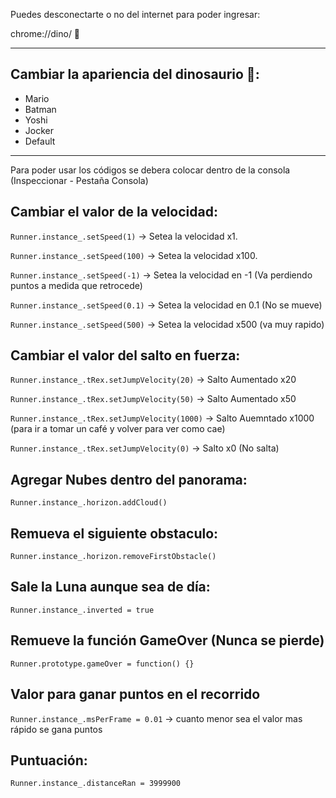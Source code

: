 Puedes desconectarte o no del internet para poder ingresar:


chrome://dino/ 🦖

------------------------------------------------------------------------------

## Cambiar la apariencia del dinosaurio 🦖:

- Mario
- Batman
- Yoshi
- Jocker
- Default

------------------------------------------------------------------------------

Para poder usar los códigos se debera colocar dentro de la consola (Inspeccionar - Pestaña Consola)

## Cambiar el valor de la velocidad:

```Runner.instance_.setSpeed(1)```   -> Setea la velocidad x1.

```Runner.instance_.setSpeed(100)``` -> Setea la velocidad x100.

```Runner.instance_.setSpeed(-1)```  -> Setea la velocidad en -1 (Va perdiendo puntos a medida que retrocede)

```Runner.instance_.setSpeed(0.1)``` -> Setea la velocidad en 0.1 (No se mueve)

```Runner.instance_.setSpeed(500)``` -> Setea la velocidad x500 (va muy rapido)

## Cambiar el valor del salto en fuerza:

```Runner.instance_.tRex.setJumpVelocity(20)```   -> Salto Aumentado x20

```Runner.instance_.tRex.setJumpVelocity(50)```   -> Salto Aumentado x50

```Runner.instance_.tRex.setJumpVelocity(1000)``` -> Salto Auemntado x1000 (para ir a tomar un café y volver para ver como cae)

```Runner.instance_.tRex.setJumpVelocity(0)```    -> Salto x0 (No salta)

## Agregar Nubes dentro del panorama:

```Runner.instance_.horizon.addCloud()```

## Remueva el siguiente obstaculo:

```Runner.instance_.horizon.removeFirstObstacle()```

## Sale la Luna aunque sea de día:

```Runner.instance_.inverted = true```

## Remueve la función GameOver (Nunca se pierde)

```Runner.prototype.gameOver = function() {}```

## Valor para ganar puntos en el recorrido

```Runner.instance_.msPerFrame = 0.01``` -> cuanto menor sea el valor mas rápido se gana puntos

## Puntuación:

```Runner.instance_.distanceRan = 3999900```
